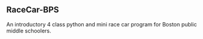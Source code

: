 ## RaceCar-BPS
An introductory 4 class python and mini race car program for Boston public middle schoolers.
